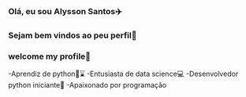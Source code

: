 ### Olá, eu sou Alysson Santos✈️
### Sejam bem vindos ao peu perfil🧳
### welcome my profile🧳

 -Aprendiz de python🐍⌛
 -Entusiasta de data science💻
 -Desenvolvedor python iniciante🐍 
 -Apaixonado por programação 
